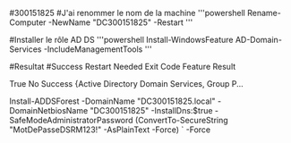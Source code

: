 #300151825 #J'ai renommer le nom de la machine '''powershell Rename-Computer -NewName "DC300151825" -Restart '''

#Installer le rôle AD DS 
'''powershell Install-WindowsFeature AD-Domain-Services -IncludeManagementTools 
'''

#Resultat #Success Restart Needed Exit Code Feature Result

True No Success {Active Directory Domain Services, Group P...

Install-ADDSForest -DomainName "DC300151825.local" -DomainNetbiosName "DC300151825" -InstallDns:$true -SafeModeAdministratorPassword (ConvertTo-SecureString "MotDePasseDSRM123!" -AsPlainText -Force) ` -Force
